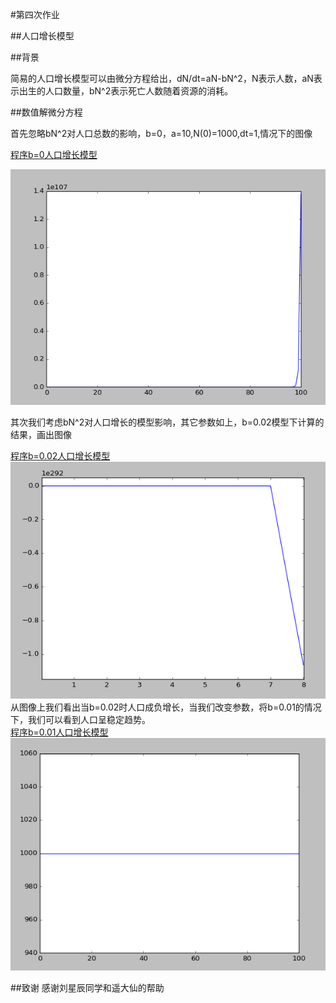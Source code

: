 #第四次作业  

##人口增长模型  

##背景

简易的人口增长模型可以由微分方程给出，dN/dt=aN-bN^2，N表示人数，aN表示出生的人口数量，bN^2表示死亡人数随着资源的消耗。

##数值解微分方程

首先忽略bN^2对人口总数的影响，b=0，a=10,N(0)=1000,dt=1,情况下的图像  

[程序b=0人口增长模型](https://github.com/Wangzhengwhu/Homework-4/blob/master/%E4%BA%BA%E5%8F%A3%E7%A8%B3%E5%AE%9A%20b%3D0.py)

![b=0人口增长模型](https://github.com/Wangzhengwhu/Homework-4/blob/master/%E4%BA%BA%E5%8F%A3%E7%A8%B3%E5%AE%9Ab%3D0.png)  

其次我们考虑bN^2对人口增长的模型影响，其它参数如上，b=0.02模型下计算的结果，画出图像

[程序b=0.02人口增长模型](https://github.com/Wangzhengwhu/Homework-4/blob/master/%E4%BA%BA%E5%8F%A3%E7%A8%B3%E5%AE%9A%20b%3D0.02.py)  
![b=0.02人口增长模型](https://github.com/Wangzhengwhu/Homework-4/blob/master/%E4%BA%BA%E5%8F%A3%E7%A8%B3%E5%AE%9Ab%3D0.02.png)   
从图像上我们看出当b=0.02时人口成负增长，当我们改变参数，将b=0.01的情况下，我们可以看到人口呈稳定趋势。  
[程序b=0.01人口增长模型](https://github.com/Wangzhengwhu/Homework-4/blob/master/%E4%BA%BA%E5%8F%A3%E7%A8%B3%E5%AE%9A%20b%3D0.01.py)  
![程序b=0.01人口增长模型](https://github.com/Wangzhengwhu/Homework-4/blob/master/%E4%BA%BA%E5%8F%A3%E7%A8%B3%E5%AE%9Ab%3D0.01.png)  



##致谢
感谢刘星辰同学和遥大仙的帮助




